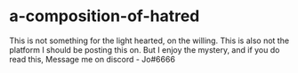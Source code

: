 # a-composition-of-hatred

This is not something for the light hearted, on the willing. 
This is also not the platform I should be posting this on.
But I enjoy the mystery, and if you do read this,
Message me on discord - Jo#6666
